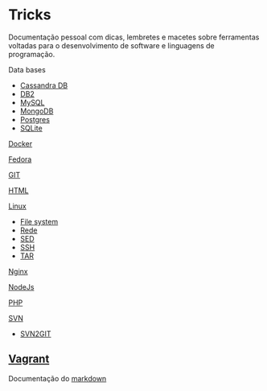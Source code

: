# Tricks
Documentação pessoal com dicas, lembretes e macetes sobre ferramentas voltadas para o desenvolvimento de software e linguagens de programação.

Data bases
  * [Cassandra DB](db/cassandra.md)
  * [DB2](db/index.md)
  * [MySQL](db/mysql.md)
  * [MongoDB](db/mongodb.md)
  * [Postgres](db/postgres.md)
  * [SQLite](db/sqlite.md)
 
[Docker](/docker/index.md)

[Fedora](/fedora/index.md)

[GIT](/git/index.md)

[HTML](html/index.md)

[Linux](linux/index.md)
  * [File system](linux/index.md#file-system)
  * [Rede](linux/index.md#rede)
  * [SED](linux/index.md#sed)
  * [SSH](linux/index.md#ssh)
  * [TAR](linux/index.md#tar)

[Nginx](nginx/index.md)

[NodeJs](node/index.md)

[PHP](php/index.md)

[SVN](svn/index.md)
  * [SVN2GIT](svn/index.md#svn2git)

[Vagrant](vagrant/index.md)
-

Documentação do [markdown](https://github.com/adam-p/markdown-here/wiki/Markdown-Cheatsheet)
